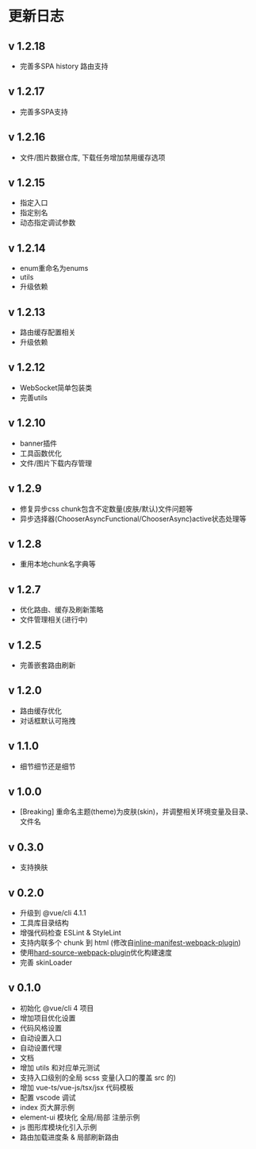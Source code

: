 # 更新日志

## v 1.2.18

- 完善多SPA history 路由支持

## v 1.2.17

- 完善多SPA支持

## v 1.2.16

- 文件/图片数据仓库, 下载任务增加禁用缓存选项

## v 1.2.15

- 指定入口
- 指定别名
- 动态指定调试参数

## v 1.2.14

- enum重命名为enums
- utils
- 升级依赖

## v 1.2.13

- 路由缓存配置相关
- 升级依赖

## v 1.2.12

- WebSocket简单包装类
- 完善utils

## v 1.2.10

- banner插件
- 工具函数优化
- 文件/图片下载内存管理

## v 1.2.9

- 修复异步css chunk包含不定数量(皮肤/默认)文件问题等
- 异步选择器(ChooserAsyncFunctional/ChooserAsync)active状态处理等

## v 1.2.8

- 重用本地chunk名字典等

## v 1.2.7

- 优化路由、缓存及刷新策略
- 文件管理相关(进行中)

## v 1.2.5

- 完善嵌套路由刷新

## v 1.2.0

- 路由缓存优化
- 对话框默认可拖拽

## v 1.1.0

- 细节细节还是细节

## v 1.0.0

- [Breaking] 重命名主题(theme)为皮肤(skin)，并调整相关环境变量及目录、文件名

## v 0.3.0

- 支持换肤

## v 0.2.0

- 升级到 @vue/cli 4.1.1
- 工具库目录结构
- 增强代码检查 ESLint & StyleLint
- 支持内联多个 chunk 到 html (修改自[inline-manifest-webpack-plugin](https://github.com/szrenwei/inline-manifest-webpack-plugin))
- 使用[hard-source-webpack-plugin](https://github.com/mzgoddard/hard-source-webpack-plugin)优化构建速度
- 完善 skinLoader

## v 0.1.0

- 初始化 @vue/cli 4 项目
- 增加项目优化设置
- 代码风格设置
- 自动设置入口
- 自动设置代理
- 文档
- 增加 utils 和对应单元测试
- 支持入口级别的全局 scss 变量(入口的覆盖 src 的)
- 增加 vue-ts/vue-js/tsx/jsx 代码模板
- 配置 vscode 调试
- index 页大屏示例
- element-ui 模块化 全局/局部 注册示例
- js 图形库模块化引入示例
- 路由加载进度条 & 局部刷新路由
